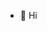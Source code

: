 - 👋 Hi
<!---
LuizFelipePlay/LuizFelipePlay is a ✨ special ✨ repository because its `README.md` (this file) appears on your GitHub profile.
You can click the Preview link to take a look at your changes.
--->
